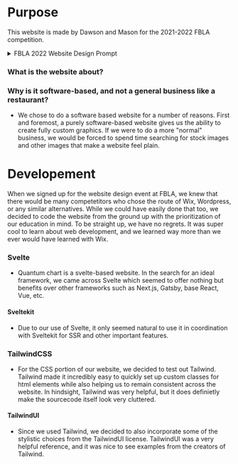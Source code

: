 # Purpose
This website is made by Dawson and Mason for the 2021-2022 FBLA competition. 

<details>
  <summary>FBLA 2022 Website Design Prompt</summary>
  Create a website for a new business in your local community, region, or state. The website must include a business name, photos, and description of the entity. The website must include a minimum of four web pages, including a contact us page and embedded features. The website should feature social media and marketing material to promote the new business
</details>

### What is the website about?

### Why is it software-based, and not a general business like a restaurant?
- We chose to do a software based website for a number of reasons. First and foremost, a purely software-based website gives us the ability to create fully custom graphics. If we were to do a more "normal" business, we would be forced to spend time searching for stock images and other images that make a website feel plain.

# Developement
When we signed up for the website design event at FBLA, we knew that there would be many competetitors who chose the route of Wix, Wordpress, or any similar alternatives. While we could have easily done that too, we decided to code the website from the ground up with the prioritization of our education in mind. To be straight up, we have no regrets. It was super cool to learn about web development, and we learned way more than we ever would have learned with Wix.

### Svelte
- Quantum chart is a svelte-based website. In the search for an ideal framework, we came across Svelte which seemed to offer nothing but benefits over other frameworks such as Next.js, Gatsby, base React, Vue, etc.

#### Sveltekit
- Due to our use of Svelte, it only seemed natural to use it in coordination with Sveltekit for SSR and other important features.

### TailwindCSS
- For the CSS portion of our website, we decided to test out Tailwind. Tailwind made it incredibly easy to quickly set up custom classes for html elements while also helping us to remain consistent across the website. In hindsight, Tailwind was very helpful, but it does definietly make the sourcecode itself look very cluttered.

#### TailwindUI
- Since we used Tailwind, we decided to also incorporate some of the stylistic choices from the TailwindUI license. TailwindUI was a very helpful reference, and it was nice to see examples from the creators of Tailwind.
